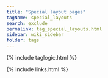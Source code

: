```yaml
---
title: "Special layout pages"
tagName: special_layouts
search: exclude
permalink: tag_special_layouts.html
sidebar: wiki_sidebar
folder: tags
---
```


{% include taglogic.html %}

{% include links.html %}
